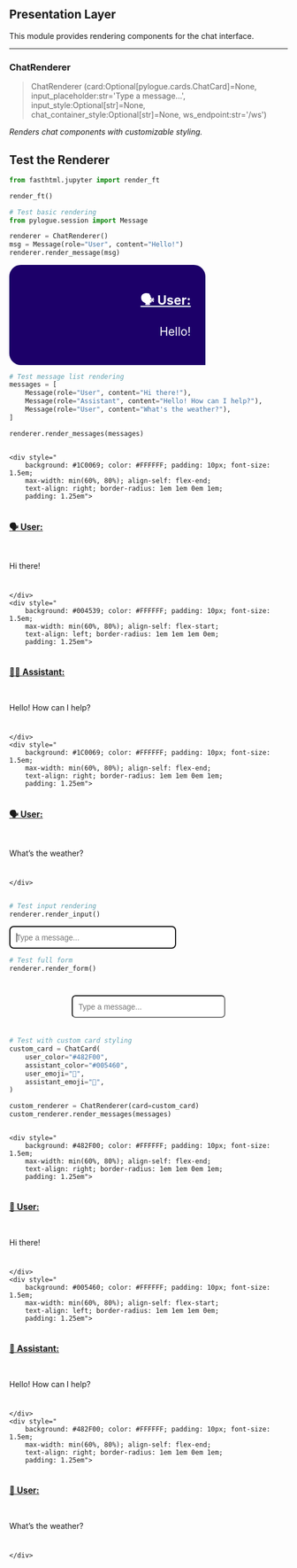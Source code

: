 

<!-- WARNING: THIS FILE WAS AUTOGENERATED! DO NOT EDIT! -->

## Presentation Layer

This module provides rendering components for the chat interface.

------------------------------------------------------------------------

### ChatRenderer

>  ChatRenderer (card:Optional[pylogue.cards.ChatCard]=None,
>                    input_placeholder:str='Type a message...',
>                    input_style:Optional[str]=None,
>                    chat_container_style:Optional[str]=None,
>                    ws_endpoint:str='/ws')

*Renders chat components with customizable styling.*

## Test the Renderer

``` python
from fasthtml.jupyter import render_ft

render_ft()
```

``` python
# Test basic rendering
from pylogue.session import Message

renderer = ChatRenderer()
msg = Message(role="User", content="Hello!")
renderer.render_message(msg)
```

<div>

<div class="chat-card" style="
        background: #1C0069; color: #FFFFFF; padding: 10px; font-size: 1.5em; 
        max-width: min(60%, 80%); align-self: flex-end; 
        text-align: right; border-radius: 1em 1em 0em 1em; 
        padding: 1.25em">

<span style="font-weight: bold; font-size: 1.1em; display: block; margin-bottom: 8px;"><u>🗣️
User: </u></span>

<div class="marked" style="white-space: normal;">

Hello!

</div>

</div>

<script>if (window.htmx) htmx.process(document.body)</script>

</div>

``` python
# Test message list rendering
messages = [
    Message(role="User", content="Hi there!"),
    Message(role="Assistant", content="Hello! How can I help?"),
    Message(role="User", content="What's the weather?"),
]

renderer.render_messages(messages)
```

<div>

<div id="chat-cards" class="chat-cards"
style="display: flex; flex-direction: column; gap: 10px;">

    <div style="
        background: #1C0069; color: #FFFFFF; padding: 10px; font-size: 1.5em; 
        max-width: min(60%, 80%); align-self: flex-end; 
        text-align: right; border-radius: 1em 1em 0em 1em; 
        padding: 1.25em">

<span style="font-weight: bold; font-size: 1.1em; display: block; margin-bottom: 8px;"><u>🗣️
User: </u></span>

<div class="marked" style="white-space: normal;">

Hi there!

</div>

    </div>
    <div style="
        background: #004539; color: #FFFFFF; padding: 10px; font-size: 1.5em; 
        max-width: min(60%, 80%); align-self: flex-start; 
        text-align: left; border-radius: 1em 1em 1em 0em; 
        padding: 1.25em">

<span style="font-weight: bold; font-size: 1.1em; display: block; margin-bottom: 8px;"><u>🕵️‍♂️
Assistant: </u></span>

<div class="marked" style="white-space: normal;">

Hello! How can I help?

</div>

    </div>
    <div style="
        background: #1C0069; color: #FFFFFF; padding: 10px; font-size: 1.5em; 
        max-width: min(60%, 80%); align-self: flex-end; 
        text-align: right; border-radius: 1em 1em 0em 1em; 
        padding: 1.25em">

<span style="font-weight: bold; font-size: 1.1em; display: block; margin-bottom: 8px;"><u>🗣️
User: </u></span>

<div class="marked" style="white-space: normal;">

What’s the weather?

</div>

    </div>

</div>

<script>if (window.htmx) htmx.process(document.body)</script>

</div>

``` python
# Test input rendering
renderer.render_input()
```

<div>

<input placeholder="Type a message..." autofocus id="msg" style="width: 60%; max-width: 600px; padding: 0.75em; font-size: 1em; border-radius: 0.5em" name="msg">
<script>if (window.htmx) htmx.process(document.body)</script>

</div>

``` python
# Test full form
renderer.render_form()
```

<div>

<form enctype="multipart/form-data" hx-ext="ws" ws-connect="/ws" ws-send id="form" style="display: flex; justify-content: center; margin-top: 20px; padding: 20px;" name="form">

<input placeholder="Type a message..." autofocus id="msg" style="width: 60%; max-width: 600px; padding: 0.75em; font-size: 1em; border-radius: 0.5em" name="msg">
</form>

<script>if (window.htmx) htmx.process(document.body)</script>

</div>

``` python
# Test with custom card styling
custom_card = ChatCard(
    user_color="#482F00",
    assistant_color="#005460",
    user_emoji="👤",
    assistant_emoji="🤖",
)

custom_renderer = ChatRenderer(card=custom_card)
custom_renderer.render_messages(messages)
```

<div>

<div id="chat-cards" class="chat-cards"
style="display: flex; flex-direction: column; gap: 10px;">

    <div style="
        background: #482F00; color: #FFFFFF; padding: 10px; font-size: 1.5em; 
        max-width: min(60%, 80%); align-self: flex-end; 
        text-align: right; border-radius: 1em 1em 0em 1em; 
        padding: 1.25em">

<span style="font-weight: bold; font-size: 1.1em; display: block; margin-bottom: 8px;"><u>👤
User: </u></span>

<div class="marked" style="white-space: normal;">

Hi there!

</div>

    </div>
    <div style="
        background: #005460; color: #FFFFFF; padding: 10px; font-size: 1.5em; 
        max-width: min(60%, 80%); align-self: flex-start; 
        text-align: left; border-radius: 1em 1em 1em 0em; 
        padding: 1.25em">

<span style="font-weight: bold; font-size: 1.1em; display: block; margin-bottom: 8px;"><u>🤖
Assistant: </u></span>

<div class="marked" style="white-space: normal;">

Hello! How can I help?

</div>

    </div>
    <div style="
        background: #482F00; color: #FFFFFF; padding: 10px; font-size: 1.5em; 
        max-width: min(60%, 80%); align-self: flex-end; 
        text-align: right; border-radius: 1em 1em 0em 1em; 
        padding: 1.25em">

<span style="font-weight: bold; font-size: 1.1em; display: block; margin-bottom: 8px;"><u>👤
User: </u></span>

<div class="marked" style="white-space: normal;">

What’s the weather?

</div>

    </div>

</div>

<script>if (window.htmx) htmx.process(document.body)</script>

</div>
